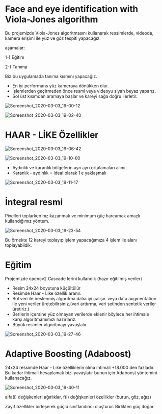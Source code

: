 # Face and eye identification with Viola-Jones algorithm

Bu projemizde Viola-Jones algoritmasını kullanarak ressimlerde, videoda, kamera erişimi ile yüz ve göz tespiti yapacağız.

aşamalar:

1-) Eğitim

2-) Tanıma 

Biz bu uygulamada tanıma kısmını yapacağız.

* En iyi performans yüz kameraya dönükken olur.
* İşlemlerden geçirmeden önce resmi veya videoyu siyah beyaz yaparız.
* Sol üst kısımdan aramaya başlar ve kareyi sağa doğru ilerletir.

![Screenshot_2020-03-03_19-00-12](https://user-images.githubusercontent.com/54184905/75805520-0c877100-5d93-11ea-8fd7-6fc31953c503.png)

![Screenshot_2020-03-03_19-02-40](https://user-images.githubusercontent.com/54184905/75805818-8f103080-5d93-11ea-8258-116f36031bfb.png)


# HAAR - LİKE Özellikler

![Screenshot_2020-03-03_19-06-42](https://user-images.githubusercontent.com/54184905/75805935-ced71800-5d93-11ea-95aa-692151a54f73.png)

![Screenshot_2020-03-03_19-10-00](https://user-images.githubusercontent.com/54184905/75806137-28d7dd80-5d94-11ea-9160-b493ae18b136.png)


* Aydınlık ve karanlık bölgelerin ayrı ayrı ortalamaları alınır.
* Karanlık - aydınlık = ideal olarak 1 e yaklaşmalı

![Screenshot_2020-03-03_19-11-17](https://user-images.githubusercontent.com/54184905/75806204-4c9b2380-5d94-11ea-822a-d762f64f126f.png)

# İntegral resmi

Pixelleri toplarken hız kazanmak ve minimum güç harcamak amaçlı kullandığımız yöntem.

![Screenshot_2020-03-03_19-23-54](https://user-images.githubusercontent.com/54184905/75806504-d6e38780-5d94-11ea-9304-b0eebd32a3e8.png)

Bu örnekte 12 kareyi toplayıp işlem yapacağımıza 4 işlem ile alanı toplayabildik.

# Eğitim

Projemizde opencv2 Cascade lerini kullandık (hazır eğitilmiş veriler)

* Resim 24x24 boyutuna küçültülür
* Resimde Haar - Like özellik aranır.
* Bol veri ile beslenmiş algoritma daha iyi çalışır.
veya data augmentation ile yeni veriler üretebilirsiniz.(veri arttırma, veri setinden sentetik veriler üretiriz.)
* Berilerin içersine yüz olmayan verilerde eklenir böylece her ihtimale karşı algoritmamımızı hazırlarız.
* Büyük resimler algoritmayı yavaşlatır.

![Screenshot_2020-03-03_19-27-46](https://user-images.githubusercontent.com/54184905/75807095-dc8d9d00-5d95-11ea-8f87-798ef8b2748b.png)

# Adaptive Boosting (Adaboost)

24x24 ressimde Haar - Like özelliklerin olma ihtimali +18.000 den fazladır. Bu kadar ihtimali hesaplamak bizi yavaşlatır
bunun için Adaboost yöntemini kullanacağız.

![Screenshot_2020-03-03_19-40-11](https://user-images.githubusercontent.com/54184905/75807381-5887e500-5d96-11ea-81b4-69b851211d15.png)

alfa(i) değişkenleri ağırlıklar, f(i) değişkenleri özellikler (burun, göz, ağız)

Zayıf özellikler birleşerek güçlü sınıflandırıcı oluşturur. Birlikten güç doğar.






